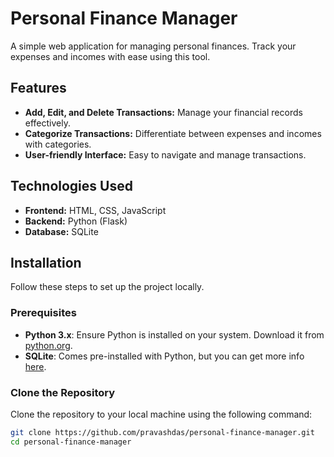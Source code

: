 # Personal Finance Manager

A simple web application for managing personal finances. Track your expenses and incomes with ease using this tool.

## Features

- **Add, Edit, and Delete Transactions:** Manage your financial records effectively.
- **Categorize Transactions:** Differentiate between expenses and incomes with categories.
- **User-friendly Interface:** Easy to navigate and manage transactions.

## Technologies Used

- **Frontend:** HTML, CSS, JavaScript
- **Backend:** Python (Flask)
- **Database:** SQLite

## Installation

Follow these steps to set up the project locally.

### Prerequisites

- **Python 3.x**: Ensure Python is installed on your system. Download it from [python.org](https://www.python.org/).
- **SQLite**: Comes pre-installed with Python, but you can get more info [here](https://www.sqlite.org/index.html).

### Clone the Repository

Clone the repository to your local machine using the following command:

```bash
git clone https://github.com/pravashdas/personal-finance-manager.git
cd personal-finance-manager
